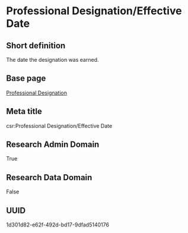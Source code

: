 # Professional Designation/Effective Date
## Short definition
The date the designation was earned.
## Base page
[Professional Designation](../../Objects/Professional%20Designation.md)
## Meta title
csr:Professional Designation/Effective Date
## Research Admin Domain
True
## Research Data Domain
False
## UUID
1d301d82-e62f-492d-bd17-9dfad5140176
